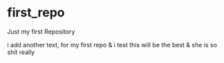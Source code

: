 # first_repo
Just my first Repository

i add another text, for my first repo & i test this will be the best & she is so shit really
